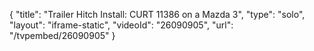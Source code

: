 {
    "title": "Trailer Hitch Install: CURT 11386 on a Mazda 3",
    "type": "solo",
    "layout": "iframe-static",
    "videoId": "26090905",
    "url": "\/tvpembed\/26090905"
}